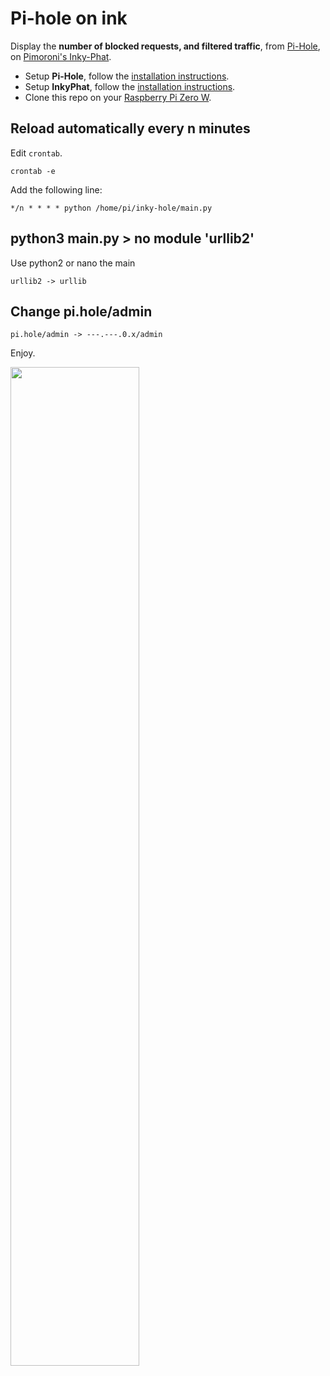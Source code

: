 # Pi-hole on ink 

Display the **number of blocked requests, and filtered traffic**, from [Pi-Hole](https://pi-hole.net), on [Pimoroni's Inky-Phat](https://github.com/pimoroni/inky-phat/issues).

- Setup **Pi-Hole**, follow the [installation instructions](https://learn.adafruit.com/pi-hole-ad-blocker-with-pi-zero-w/install-pi-hole).
- Setup **InkyPhat**, follow the [installation instructions](https://learn.pimoroni.com/tutorial/sandyj/getting-started-with-inky-phat).
- Clone this repo on your [Raspberry Pi Zero W](https://www.raspberrypi.org/products/).

## Reload automatically every n minutes

Edit `crontab`. 

```
crontab -e
```

Add the following line:

```
*/n * * * * python /home/pi/inky-hole/main.py
```

## python3 main.py > no module 'urllib2'

Use python2 or nano the main
```
urllib2 -> urllib
```

## Change pi.hole/admin 

```
pi.hole/admin -> ---.---.0.x/admin
```

Enjoy.

<img src='https://raw.githubusercontent.com/malcolmnuoxu/pihole-on-ink/master/00.jpg' width="64%"/>



